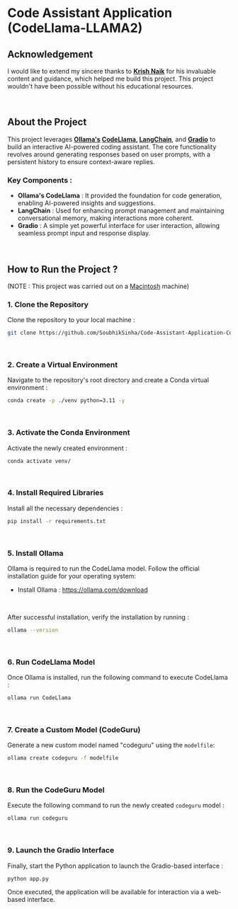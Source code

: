 # Code Assistant Application (CodeLlama-LLAMA2)


## Acknowledgement
I would like to extend my sincere thanks to  **[Krish Naik](https://github.com/krishnaik06)**  for his invaluable content and guidance, which helped me build this project. This project wouldn't have been possible without his educational resources.

<br>

## About the Project
This project leverages **[Ollama's](https://ollama.com/) [CodeLlama](https://ollama.com/library/codellama), [LangChain](https://www.langchain.com/)**, and **[Gradio](https://www.gradio.app/)** to build an interactive AI-powered coding assistant. The core functionality revolves around generating responses based on user prompts, with a persistent history to ensure context-aware replies.

### Key Components :

-   **Ollama's CodeLlama** : It provided the foundation for code generation, enabling AI-powered insights and suggestions.
-   **LangChain** : Used for enhancing prompt management and maintaining conversational memory, making interactions more coherent.
-   **Gradio** : A simple yet powerful interface for user interaction, allowing seamless prompt input and response display.

<br>

## How to Run the Project ?
(NOTE : This project was carried out on a [Macintosh](https://www.apple.com/mac/) machine)
### **1. Clone the Repository**
Clone the repository to your local machine :
```bash
git clone https://github.com/SoubhikSinha/Code-Assistant-Application-CodeLlama-LLAMA2.git

```

<br>

### **2. Create a Virtual Environment**
Navigate to the repository's root directory and create a Conda virtual environment :
```bash
conda create -p ./venv python=3.11 -y
```

<br>

### **3. Activate the Conda Environment**
Activate the newly created environment :
```bash
conda activate venv/
```

<br>

### **4. Install Required Libraries**
Install all the necessary dependencies :
```bash
pip install -r requirements.txt
```

<br>

### **5. Install Ollama**
Ollama is required to run the CodeLlama model. Follow the official installation guide for your operating system:
-   Install Ollama : https://ollama.com/download
<br>

After successful installation, verify the installation by running :
```bash
ollama --version
```

<br>

### **6. Run CodeLlama Model**
Once Ollama is installed, run the following command to execute CodeLlama :
```bash
ollama run CodeLlama
```

<br>

### **7. Create a Custom Model (CodeGuru)**
Generate a new custom model named "codeguru" using the `modelfile`:
```bash
ollama create codeguru -f modelfile
```

<br>

### **8. Run the CodeGuru Model**
Execute the following command to run the newly created `codeguru` model :
```bash
ollama run codeguru
```

<br>

### **9. Launch the Gradio Interface**
Finally, start the Python application to launch the Gradio-based interface :
```bash
python app.py
```
Once executed, the application will be available for interaction via a web-based interface.

